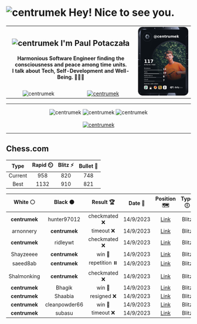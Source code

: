 <h1>
  <img
    src="https://emojis.slackmojis.com/emojis/images/1531849430/4246/blob-sunglasses.gif"
    width="30"
    alt="centrumek"
  />
  Hey! Nice to see you.
</h1>

<table>
  <tbody>
    <tr>
      <td align="center" width="70%" colspan="2">
        <h2>
          <img
            src="https://raw.githubusercontent.com/MartinHeinz/MartinHeinz/master/wave.gif"
            width="30px"
            alt="centrumek"
          />
          I'm Paul Potaczała
        </h2>
        <h4>
          Harmonious Software Engineer finding the consciousness and peace among time units.
          <br/>
          I talk about Tech, Self-Development and Well-Being. 🌿🧘🚀
        </h4>
      </td>
      <td width="30%" rowspan="2">
        <a href="https://app.daily.dev/centrumek">
          <img
            src="./devcard.png"
            alt="centrumek"
          />
        </a>
      </td>
    </tr>
    <tr align="center">
      <td>
        <img
          src="https://komarev.com/ghpvc/?username=centrumek&label=visitors&color=0e75b6&style=flat"
          alt="centrumek"
        >
      </td>
      <td>
        <a href="https://stackoverflow.com/users/14496012/centrumek">
          <img
            src="https://stackoverflow.com/users/flair/14496012.png?theme=dark"
            alt="centrumek"
          >
        </a>
      </td>
    </tr>
  </tbody>
</table>

---
<div align="center">
  <img 
    src="https://github-readme-stats.vercel.app/api?username=centrumek&show_icons=true&count_private=true&theme=darcula&hide_border=true&hide=issues,contribs&bg_color=00000000"
    alt="centrumek"
  />
  <img
    src="https://github-readme-stats.vercel.app/api/top-langs/?username=centrumek&layout=compact&hide_border=true&theme=darcula&bg_color=00000000&langs_count=6&exclude_repo=air-statistic-app"
    alt="centrumek"
  />
  <img 
    src="https://github-readme-streak-stats.herokuapp.com?user=centrumek&theme=darcula&hide_border=true&background=FFFFFF00"
    alt="centrumek"
  />
  <br/>
  <br/>
  <a href="https://www.buymeacoffee.com/centrumek">
    <img
      src="https://cdn.buymeacoffee.com/buttons/v2/default-orange.png"
      height="50"
      width="210"
      alt="centrumek"
    />
  </a>
</div>

---

## Chess.com

<div align="center">
<!--START_SECTION:chessStats-->
<!-- Automatically generated with https://github.com/Balastrong/chess-stats-action -->

| Type | Rapid ⏲️ | Blitz ⚡ | Bullet 🔫 |
|:---:|:---:|:---:|:---:|
| Current | 958 | 820 | 748 |
| Best | 1132 | 910 | 821 |

| White ⚪ | Black ⚫ | Result 🏆 | Date 📅 | Position 🗺️ | Type 🕕 |
|:---:|:---:|:---:|:---:|:---:|:---:|
| **centrumek** | hunter97012 | checkmated ❌ | 14/9/2023 | <a href="http://www.ee.unb.ca/cgi-bin/tervo/fen.pl?select=r1b1kb1r/p4ppp/1p2p3/3pN3/1nPPnPP1/3K4/PP3q1P/RNBQ1B1R w kq -">Link</a> | Blitz |
| arnonnery | **centrumek** | timeout ❌ | 14/9/2023 | <a href="http://www.ee.unb.ca/cgi-bin/tervo/fen.pl?select=4k3/5RP1/6K1/4r3/2P2PP1/8/8/8 b - -">Link</a> | Blitz |
| **centrumek** | ridleywt | checkmated ❌ | 14/9/2023 | <a href="http://www.ee.unb.ca/cgi-bin/tervo/fen.pl?select=2kr1b1r/ppp3pp/3p4/6P1/5P1P/2N3n1/PPP2R2/R1BQ2Kq w - -">Link</a> | Blitz |
| Shayzeeee | **centrumek** | win 🥇 | 14/9/2023 | <a href="http://www.ee.unb.ca/cgi-bin/tervo/fen.pl?select=1r2kb1r/p4ppp/2p5/5P2/2Q5/4p3/PqP2PPP/2KR3R w k -">Link</a> | Blitz |
| saeed8ab | **centrumek** | repetition ⏸️ | 14/9/2023 | <a href="http://www.ee.unb.ca/cgi-bin/tervo/fen.pl?select=2r4k/pp6/3p4/5Q1p/3pP3/P1qP1P1B/7P/K5RR w - -">Link</a> | Blitz |
| Shalmonking | **centrumek** | checkmated ❌ | 14/9/2023 | <a href="http://www.ee.unb.ca/cgi-bin/tervo/fen.pl?select=r1bqk2r/ppp2Qb1/8/3np2p/4P1p1/3P2P1/PPP3BP/R1B2RK1 b kq -">Link</a> | Blitz |
| **centrumek** | Bhagik | win 🥇 | 14/9/2023 | <a href="http://www.ee.unb.ca/cgi-bin/tervo/fen.pl?select=4r1k1/p5pp/2P5/1r6/4p3/7P/6PK/2R1R3 b - -">Link</a> | Blitz |
| **centrumek** | Shaabia | resigned ❌ | 14/9/2023 | <a href="http://www.ee.unb.ca/cgi-bin/tervo/fen.pl?select=7r/kp6/pr4pp/8/4P3/3q1P2/P5PP/6K1 w - -">Link</a> | Blitz |
| **centrumek** | cleanpowder66 | win 🥇 | 14/9/2023 | <a href="http://www.ee.unb.ca/cgi-bin/tervo/fen.pl?select=5k2/4Q1R1/8/1p6/8/P3P3/5P2/5RK1 b - -">Link</a> | Blitz |
| **centrumek** | subasu | timeout ❌ | 14/9/2023 | <a href="http://www.ee.unb.ca/cgi-bin/tervo/fen.pl?select=6k1/2Q4p/b7/1p2B3/1P3p2/5P1P/6P1/1q5K w - -">Link</a> | Blitz |

<!--END_SECTION:chessStats-->
</div>
<!--
**centrumek/centrumek** is a ✨ _special_ ✨ repository because its `README.md` (this file) appears on your GitHub profile.

Here are some ideas to get you started:

- 🔭 I’m currently working on ...
- 🌱 I’m currently learning ...
- 👯 I’m looking to collaborate on ...
- 🤔 I’m looking for help with ...
- 💬 Ask me about ...
- 📫 How to reach me: ...
- 😄 Pronouns: ...
- ⚡ Fun fact: ...
-->
